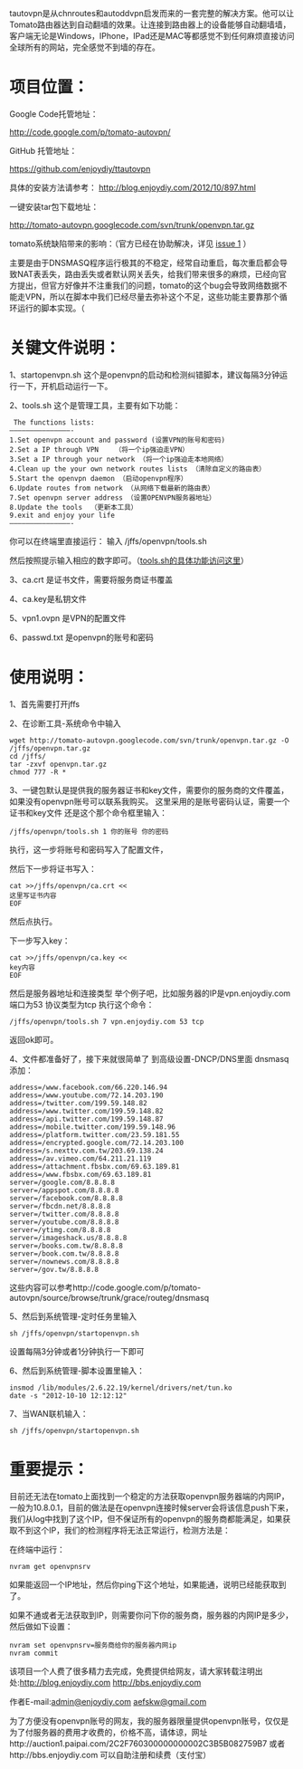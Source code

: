 tautovpn是从chnroutes和autoddvpn启发而来的一套完整的解决方案。他可以让Tomato路由器达到自动翻墙的效果。让连接到路由器上的设备能够自动翻墙墙，客户端无论是Windows，IPhone，IPad还是MAC等都感觉不到任何麻烦直接访问全球所有的网站，完全感觉不到墙的存在。

# 项目位置： #

Google Code托管地址：

http://code.google.com/p/tomato-autovpn/

GitHub 托管地址：

https://github.com/enjoydiy/ttautovpn

具体的安装方法请参考：
http://blog.enjoydiy.com/2012/10/897.html

一键安装tar包下载地址：

http://tomato-autovpn.googlecode.com/svn/trunk/openvpn.tar.gz

tomato系统缺陷带来的影响：（官方已经在协助解决，详见 [issue 1](https://code.google.com/p/tomato-autovpn/issues/detail?id=1) ）

主要是由于DNSMASQ程序运行极其的不稳定，经常自动重启，每次重启都会导致NAT表丢失，路由丢失或者默认网关丢失，给我们带来很多的麻烦，已经向官方提出，但官方好像并不注重我们的问题，tomato的这个bug会导致网络数据不能走VPN，所以在脚本中我们已经尽量去弥补这个不足，这些功能主要靠那个循环运行的脚本实现。（



# 关键文件说明： #

1、startopenvpn.sh 这个是openvpn的启动和检测纠错脚本，建议每隔3分钟运行一下，开机启动运行一下。

2、tools.sh 这个是管理工具，主要有如下功能：

```
 The functions lists: 
———————————————- 
1.Set openvpn account and password (设置VPN的账号和密码) 
2.Set a IP through VPN    （将一个ip强迫走VPN） 
3.Set a IP through your network （将一个ip强迫走本地网络） 
4.Clean up the your own network routes lists （清除自定义的路由表） 
5.Start the openvpn daemon （启动openvpn程序） 
6.Update routes from network （从网络下载最新的路由表） 
7.Set openvpn server address （设置OPENVPN服务器地址） 
8.Update the tools  （更新本工具） 
9.exit and enjoy your life 
———————————————-
```
你可以在终端里直接运行： 输入 /jffs/openvpn/tools.sh

然后按照提示输入相应的数字即可。（[tools.sh的具体功能访问这里](http://code.google.com/p/tomato-autovpn/wiki/tools)）

3、ca.crt 是证书文件，需要将服务商证书覆盖

4、ca.key是私钥文件

5、vpn1.ovpn 是VPN的配置文件

6、passwd.txt 是openvpn的账号和密码

# 使用说明： #
1、首先需要打开jffs

2、在诊断工具-系统命令中输入
```
wget http://tomato-autovpn.googlecode.com/svn/trunk/openvpn.tar.gz -O /jffs/openvpn.tar.gz
cd /jffs/
tar -zxvf openvpn.tar.gz
chmod 777 -R *
```

3、一键包默认是提供我的服务器证书和key文件，需要你的服务商的文件覆盖，如果没有openvpn账号可以联系我购买。
这里采用的是账号密码认证，需要一个证书和key文件
还是这个那个命令框里输入：
```
/jffs/openvpn/tools.sh 1 你的账号 你的密码
```
执行，这一步将账号和密码写入了配置文件，

然后下一步将证书写入：
```
cat >>/jffs/openvpn/ca.crt <<
这里写证书内容
EOF
```
然后点执行。

下一步写入key：
```
cat >>/jffs/openvpn/ca.key <<
key内容
EOF
```
然后是服务器地址和连接类型
举个例子吧，比如服务器的IP是vpn.enjoydiy.com 端口为53 协议类型为tcp
执行这个命令：
```
/jffs/openvpn/tools.sh 7 vpn.enjoydiy.com 53 tcp
```
返回ok即可。

4、文件都准备好了，接下来就很简单了
到高级设置-DNCP/DNS里面 dnsmasq添加：
```
address=/www.facebook.com/66.220.146.94
address=/www.youtube.com/72.14.203.190
address=/twitter.com/199.59.148.82
address=/www.twitter.com/199.59.148.82
address=/api.twitter.com/199.59.148.87
address=/mobile.twitter.com/199.59.148.96
address=/platform.twitter.com/23.59.181.55
address=/encrypted.google.com/72.14.203.100
address=/s.nexttv.com.tw/203.69.138.24
address=/av.vimeo.com/64.211.21.119
address=/attachment.fbsbx.com/69.63.189.81
address=/www.fbsbx.com/69.63.189.81
server=/google.com/8.8.8.8
server=/appspot.com/8.8.8.8
server=/facebook.com/8.8.8.8
server=/fbcdn.net/8.8.8.8
server=/twitter.com/8.8.8.8
server=/youtube.com/8.8.8.8
server=/ytimg.com/8.8.8.8
server=/imageshack.us/8.8.8.8
server=/books.com.tw/8.8.8.8
server=/book.com.tw/8.8.8.8
server=/nownews.com/8.8.8.8
server=/gov.tw/8.8.8.8
```
这些内容可以参考http://code.google.com/p/tomato-autovpn/source/browse/trunk/grace/routeg/dnsmasq

5、然后到系统管理-定时任务里输入
```
sh /jffs/openvpn/startopenvpn.sh 
```
设置每隔3分钟或者1分钟执行一下即可

6、然后到系统管理-脚本设置里输入：
```
insmod /lib/modules/2.6.22.19/kernel/drivers/net/tun.ko
date -s "2012-10-10 12:12:12" 
```
7、当WAN联机输入：
```
sh /jffs/openvpn/startopenvpn.sh 
```

# 重要提示： #

目前还无法在tomato上面找到一个稳定的方法获取openvpn服务器端的内网IP，一般为10.8.0.1，目前的做法是在openvpn连接时候server会将该信息push下来，我们从log中找到了这个IP，但不保证所有的openvpn的服务商都能满足，如果获取不到这个IP，我们的检测程序将无法正常运行，检测方法是：

在终端中运行：
```
nvram get openvpnsrv
```
如果能返回一个IP地址，然后你ping下这个地址，如果能通，说明已经能获取到了。

如果不通或者无法获取到IP，则需要你问下你的服务商，服务器的内网IP是多少，然后做如下设置：
```
nvram set openvpnsrv=服务商给你的服务器内网ip
nvram commit
```

该项目一个人费了很多精力去完成，免费提供给网友，请大家转载注明出处:http://blog.enjoydiy.com http://bbs.enjoydiy.com

作者E-mail:admin@enjoydiy.com aefskw@gmail.com

为了方便没有openvpn账号的网友，我的服务器限量提供openvpn账号，仅仅是为了付服务器的费用才收费的，价格不高，请体谅，网址http://auction1.paipai.com/2C2F760300000000002C3B5B082759B7
或者http://bbs.enjoydiy.com 可以自助注册和续费（支付宝）